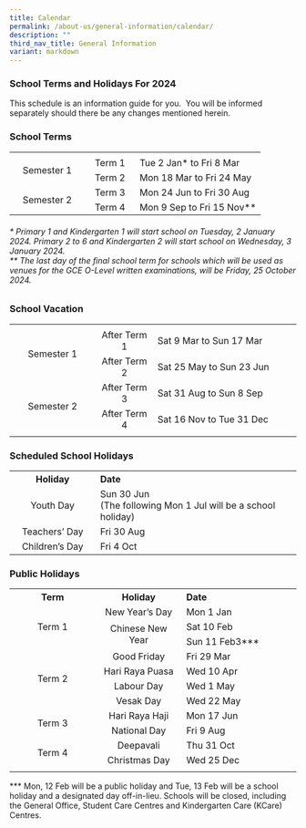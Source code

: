 ```yaml
---
title: Calendar
permalink: /about-us/general-information/calendar/
description: ""
third_nav_title: General Information
variant: markdown
---
```

### School Terms and Holidays For 2024

This schedule is an information guide for you.&nbsp; You will be informed separately should there be any changes mentioned herein.

### School Terms
<table style="width:100%" align="center">
	<tbody>
	<tr>
		<td></td>
		<td></td>
		<td></td>
	</tr>
	<tr>
		<td style="text-align: center" width="30%" rowspan="2">Semester 1</td>
		<td style="text-align: center" width="20%">Term 1</td>
		<td style="text-align: left" width="50%">Tue 2 Jan* to Fri 8 Mar</td>
	</tr>
		<tr>
		<td style="text-align: center" width="20%">Term 2</td>
		<td style="text-align: left" width="50%">Mon 18 Mar to Fri 24 May</td>
	</tr>
		<tr>
		<td style="text-align: center" width="30%" rowspan="2">Semester 2</td>
		<td style="text-align: center" width="20%">Term 3</td>
		<td style="text-align: left" width="50%">Mon 24 Jun to Fri 30 Aug</td>
	</tr>
		<tr>
		<td style="text-align: center" width="20%">Term 4</td>
		<td style="text-align: left" width="50%">Mon 9 Sep to Fri 15 Nov**</td>
	</tr>
	<tr>
	</tr>
</tbody>
</table>

###### *&nbsp;Primary 1 and Kindergarten 1 will start school on Tuesday, 2 January 2024. Primary 2 to 6 and Kindergarten 2 will start school on Wednesday, 3 January 2024. <br>**&nbsp;The last day of the final school term for schools which will be used as venues for the GCE O-Level written examinations, will be Friday, 25 October 2024.

### School Vacation
<table style="width:100%" align="center">
	<tbody>
	<tr>
		<td></td>
		<td></td>
		<td></td>
	</tr>
	<tr>
		<td style="text-align: center" width="30%" rowspan="2">Semester 1</td>
		<td style="text-align: center" width="20%">After Term 1</td>
		<td style="text-align: left" width="50%">Sat 9 Mar to Sun 17 Mar</td>
	</tr>
		<tr>
		<td style="text-align: center" width="20%">After Term 2</td>
		<td style="text-align: left" width="50%">Sat 25 May to Sun 23 Jun</td>
	</tr>
		<tr>
		<td style="text-align: center" width="30%" rowspan="2">Semester 2</td>
		<td style="text-align: center" width="20%">After Term 3</td>
		<td style="text-align: left" width="50%">Sat 31 Aug to Sun 8 Sep</td>
	</tr>
		<tr>
		<td style="text-align: center" width="20%">After Term 4</td>
		<td style="text-align: left" width="50%">Sat 16 Nov to Tue 31 Dec</td>
	</tr>
	<tr>
		<td></td>
		<td></td>
		<td></td>
	</tr>
</tbody>
</table>

### Scheduled School Holidays
<table style="width:100%" align="center">
<tbody>
	<tr>
		<th style="text-align: center" width="30%">Holiday</th>
		<th style="text-align: left" width="70%">Date</th>
	</tr>
		<tr>
		<td style="text-align: center" width="30%">Youth Day</td>
		<td style="text-align: left" width="70%">Sun 30 Jun<br>(The following Mon 1 Jul will be a school holiday)</td>
	</tr>
	<tr>
		<td style="text-align: center" width="30%">Teachers’ Day</td>
		<td style="text-align: left" width="70%">	Fri 30 Aug</td>
	</tr>
	<tr>
		<td style="text-align: center" width="30%">Children’s Day</td>
		<td style="text-align: left" width="70%">Fri 4 Oct</td>
	</tr>
	<tr>
	</tr>
</tbody>
</table>

### Public Holidays
<table style="width:100%" align="center">
	<tbody>
	<tr>
		<th style="text-align: center" width="30%">Term</th>
		<th style="text-align: center" width="20%">Holiday</th>
		<th style="text-align: left" width="50%">Date</th>
	</tr>
		<tr>
			<td rowspan="3" style="text-align: center" width="30%">Term 1</td>
			<td style="text-align: center" width="30%">New Year’s Day</td>
		<td style="text-align: left" width="40%">	Mon 1 Jan</td>
	</tr>
		<tr>
		<td rowspan="2" style="text-align: center" width="20%">	Chinese New Year</td>
		<td style="text-align: left" width="50%">Sat 10 Feb</td>
	</tr>
		<tr>
		<td style="text-align: left" width="50%">Sun 11 Feb3***</td>
	</tr>
	<tr>
			<td rowspan="4" style="text-align: center" width="30%">Term 2</td>
			<td style="text-align: center" width="30%">Good Friday</td>
		<td style="text-align: left" width="40%">	Fri 29 Mar</td>
	</tr>
	<tr>
		<td style="text-align: center" width="20%">Hari Raya Puasa</td>
		<td style="text-align: left" width="50%">Wed 10 Apr</td>
	</tr>
	<tr>
		<td style="text-align: center" width="20%">Labour Day</td>
		<td style="text-align: left" width="50%">Wed 1 May</td>
	</tr>
	<tr>
		<td style="text-align: center" width="20%">Vesak Day</td>
		<td style="text-align: left" width="50%">Wed 22 May</td>
	</tr>
	<tr>
			<td rowspan="2" style="text-align: center" width="30%">Term 3</td>
			<td style="text-align: center" width="30%">Hari Raya Haji</td>
		<td style="text-align: left" width="40%">	Mon 17 Jun</td>
	</tr>
	<tr>
		<td style="text-align: center" width="20%">National Day</td>
		<td style="text-align: left" width="50%">Fri 9 Aug</td>
	</tr>
	<tr>
			<td rowspan="2" style="text-align: center" width="30%">Term 4</td>
			<td style="text-align: center" width="30%">Deepavali</td>
		<td style="text-align: left" width="40%">Thu 31 Oct</td>
	</tr>
	<tr>
		<td style="text-align: center" width="20%">Christmas Day</td>
		<td style="text-align: left" width="50%">Wed 25 Dec</td>
	</tr>
	<tr>
		<td></td>
		<td></td>
		<td></td>
	</tr>
</tbody>
</table>
 *** Mon, 12 Feb will be a public holiday and Tue, 13 Feb will be a school holiday and a designated day off-in-lieu. Schools will be closed, including the General Office, Student Care Centres and Kindergarten Care (KCare) Centres.